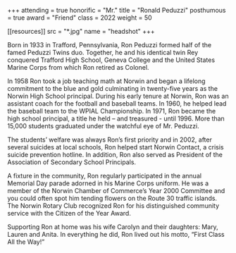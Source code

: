 +++
attending  = true
honorific  = "Mr."
title      = "Ronald Peduzzi"
posthumous = true
award      = "Friend"
class      = 2022
weight     = 50

[[resources]]
  src  = "*.jpg"
  name = "headshot"
+++

Born in 1933 in Trafford, Pennsylvania, Ron Peduzzi formed half of the famed Peduzzi Twins duo. Together, he and his identical twin Rey conquered Trafford High School, Geneva College and the United States Marine Corps from which Ron retired as Colonel.

In 1958 Ron took a job teaching math at Norwin and began a lifelong commitment to the blue and gold culminating in twenty-five years as the Norwin High School principal. During his early tenure at Norwin, Ron was an assistant coach for the football and baseball teams. In 1960, he helped lead the baseball team to the WPIAL Championship. In 1971, Ron became the high school principal, a title he held – and treasured - until 1996. More than 15,000 students graduated under the watchful eye of Mr. Peduzzi.

The students’ welfare was always Ron’s first priority and in 2002, after several suicides at local schools, Ron helped start Norwin Contact, a crisis suicide prevention hotline. In addition, Ron also served as President of the Association of Secondary School Principals.

A fixture in the community, Ron regularly participated in the annual Memorial Day parade adorned in his Marine Corps uniform. He was a member of the Norwin Chamber of Commerce’s Year 2000 Committee and you could often spot him tending flowers on the Route 30 traffic islands. The Norwin Rotary Club recognized Ron for his distinguished community service with the Citizen of the Year Award.

Supporting Ron at home was his wife Carolyn and their daughters: Mary, Lauren and Anita. In everything he did, Ron lived out his motto, “First Class All the Way!”
